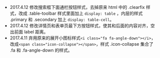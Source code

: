 * 2017.4.12 修改搜索框下面通栏按钮样式，去掉原来 html 中的 .clearfix 样式，改成 .table-toolbar 样式里面加上 `display: table` ，内层的样式 .primary 和
.secondary 加上 `display: table-cell`。
* 2017.4.12 修改详情页和表单页最下方按钮样式，使其和后面的内容对齐，空出前面 label 距离。
* 2017.4.11 弃用原来的展开小图标样式`<i class="fa fa-angle-down"></i>`，改成`<span class="icon-collapse"></span>`，样式 .icon-collapse 集合了 .fa 和 .fa-angle-down 的样式。

